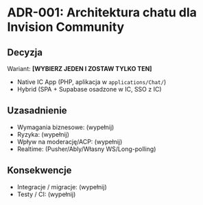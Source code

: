 # ADR-001: Architektura chatu dla Invision Community

## Decyzja
Wariant: **[WYBIERZ JEDEN I ZOSTAW TYLKO TEN]**
- Native IC App (PHP, aplikacja w `applications/Chat/`)
- Hybrid (SPA + Supabase osadzone w IC, SSO z IC)

## Uzasadnienie
- Wymagania biznesowe: (wypełnij)
- Ryzyka: (wypełnij)
- Wpływ na moderację/ACP: (wypełnij)
- Realtime: (Pusher/Ably/Własny WS/Long-polling)

## Konsekwencje
- Integracje / migracje: (wypełnij)
- Testy / CI: (wypełnij)
